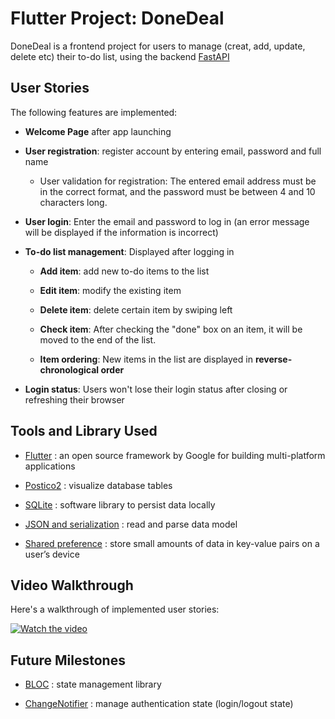 # Flutter Project: DoneDeal

DoneDeal is a frontend project for users to manage (creat, add, update, delete etc) their to-do list, using the backend [FastAPI](https://github.com/jiarongs77/fastAPI-CRUD)

## User Stories

The following features are implemented:

- **Welcome Page** after app launching

- **User registration**: register account by entering email, password and full name

    - User validation for registration: The entered email address must be in the correct format, and the password must be between 4 and 10 characters long.

- **User login**: Enter the email and password to log in (an error message will be displayed if the information is incorrect)

- **To-do list management**: Displayed after logging in

    - **Add item**: add new to-do items to the list

    - **Edit item**: modify the existing item

    - **Delete item**: delete certain item by swiping left

    - **Check item**: After checking the "done" box on an item, it will be moved to the end of the list.

    - **Item ordering**: New items in the list are displayed in **reverse-chronological order**

- **Login status**: Users won't lose their login status after closing or refreshing their browser


## Tools and Library Used

- [Flutter](https://docs.flutter.dev/) : an open source framework by Google for building  multi-platform applications 

- [Postico2](https://eggerapps.at/postico2/) : visualize database tables

- [SQLite](https://docs.flutter.dev/cookbook/persistence/sqlite) : software library to persist data locally

- [JSON and serialization](https://docs.flutter.dev/data-and-backend/serialization/json) : read and parse data model

- [Shared preference](https://docs.flutter.dev/cookbook/persistence/key-value) : store small amounts of data in key-value pairs on a user’s device


## Video Walkthrough

Here's a walkthrough of implemented user stories:

[![Watch the video](https://img.youtube.com/vi/mFYySX9nKXY/0.jpg)](https://youtu.be/mFYySX9nKXY)

## Future Milestones

- [BLOC](https://bloclibrary.dev/architecture/) : state management library

- [ChangeNotifier](https://docs.flutter.dev/data-and-backend/state-mgmt/simple#changenotifier) : manage authentication state (login/logout state)


